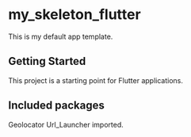 # my_skeleton_flutter

This is my default app template.

## Getting Started

This project is a starting point for Flutter applications.

## Included packages
Geolocator Url_Launcher imported.
